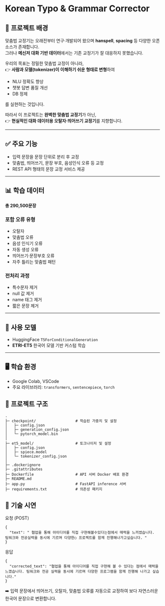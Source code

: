 # Korean Typo & Grammar Corrector

## 🔎 프로젝트 배경
맞춤법 교정기는 오래전부터 연구·개발되어 왔으며 **hanspell**, **spacing** 등 다양한 오픈소스가 존재합니다.  
그러나 **메신저 대화 기반 데이터**에서는 기존 교정기가 잘 대응하지 못했습니다.  

우리의 목표는 정밀한 맞춤법 교정이 아니라,  
👉 **사람과 모델(tokenizer)이 이해하기 쉬운 형태로 변형**하여  
- NLU 정확도 향상  
- 챗봇 답변 품질 개선  
- DB 정제  

를 실현하는 것입니다.  

따라서 이 프로젝트는 **완벽한 맞춤법 교정기**가 아닌,  
👉 **현실적인 대화 데이터용 오탈자·띄어쓰기 교정기**를 지향합니다.  

---

## ✅ 주요 기능
- 입력 문장을 문장 단위로 분리 후 교정  
- 맞춤법, 띄어쓰기, 문장 부호, 음성인식 오류 등 교정  
- REST API 형태의 문장 교정 서비스 제공  

---

## 📊 학습 데이터
**총 290,500문장**

### 포함 오류 유형
- 오탈자  
- 맞춤법 오류  
- 음성 인식기 오류  
- 자동 생성 오류  
- 띄어쓰기·문장부호 오류  
- 자주 틀리는 맞춤법 패턴  

### 전처리 과정
- 특수문자 제거  
- null 값 제거  
- name 태그 제거  
- 짧은 문장 제거  

---

## 🤖 사용 모델
- HuggingFace `T5ForConditionalGeneration`  
- **ETRI-ET5** 한국어 모델 기반 커스텀 학습  

---

## 🖥️ 학습 환경
- Google Colab, VSCode  
- 주요 라이브러리: `transformers`, `sentencepiece`, `torch`  

## 📁 프로젝트 구조
```
.
├─ checkpoint/                  # 학습된 가중치 및 설정
│   ├─ config.json
│   ├─ generation_config.json
│   └─ pytorch_model.bin
│
├─ et5_model/                   # 토크나이저 및 설정
│   ├─ config.json
│   ├─ spiece.model
│   └─ tokenizer_config.json
│
├─ .dockerignore
├─ .gitattributes
├─ Dockerfile                   # API 서버 Docker 배포 환경
├─ README.md
├─ app.py                       # FastAPI inference 서버
├─ requirements.txt             # 의존성 패키지
```
## 🚀 기술 시연

요청 (POST)
```
{
  "text": " 협업을 통해 아이디어를 직접 구현해볼수있다는점에서 매력을 느끼썼습니다. 팀워크와 전공실력을 동시에 기르며 다양한○ 프로젝트를 함께 진행해나가고싶습니다. "
}
```
응답
```
{
  "corrected_text": "협업을 통해 아이디어를 직접 구현해 볼 수 있다는 점에서 매력을 느꼈습니다. 팀워크와 전공 실력을 동시에 기르며 다양한 프로그램을 함께 진행해 나가고 싶습니다."
}
```
➡️ 입력 문장에서 띄어쓰기, 오탈자, 맞춤법 오류를 자동으로 교정하여 보다 자연스러운 한국어 문장으로 변환합니다.

